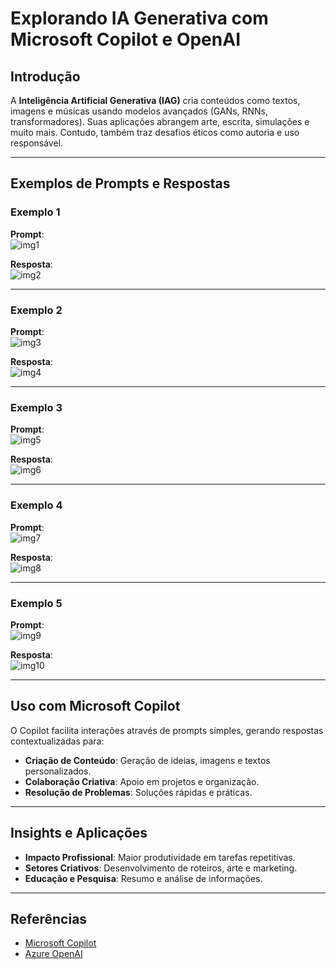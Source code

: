 # Explorando IA Generativa com Microsoft Copilot e OpenAI

## Introdução

A **Inteligência Artificial Generativa (IAG)** cria conteúdos como textos, imagens e músicas usando modelos avançados (GANs, RNNs, transformadores). Suas aplicações abrangem arte, escrita, simulações e muito mais. Contudo, também traz desafios éticos como autoria e uso responsável.

---

## Exemplos de Prompts e Respostas

### Exemplo 1
**Prompt**:  
![img1](https://github.com/nisze/-bootcamp-IA-Generativa/blob/main/up/inputs/Screenshot_1.png)

**Resposta**:  
![img2](https://github.com/nisze/-bootcamp-IA-Generativa/blob/main/up/output/Screenshot_2.png)

---

### Exemplo 2
**Prompt**:  
![img3](https://github.com/nisze/-bootcamp-IA-Generativa/blob/main/up/inputs/Screenshot_3.png)

**Resposta**:  
![img4](https://github.com/nisze/-bootcamp-IA-Generativa/blob/main/up/output/Screenshot_4.png)

---

### Exemplo 3
**Prompt**:  
![img5](https://github.com/nisze/-bootcamp-IA-Generativa/blob/main/up/inputs/Screenshot_5.png)

**Resposta**:  
![img6](https://github.com/nisze/-bootcamp-IA-Generativa/blob/main/up/output/Screenshot_6.png)

---

### Exemplo 4
**Prompt**:  
![img7](https://github.com/nisze/-bootcamp-IA-Generativa/blob/main/up/inputs/Screenshot_7.png)

**Resposta**:  
![img8](https://github.com/nisze/-bootcamp-IA-Generativa/blob/main/up/output/Screenshot_8.png)

---

### Exemplo 5
**Prompt**:  
![img9](https://github.com/nisze/-bootcamp-IA-Generativa/blob/main/up/inputs/Screenshot_9.png)

**Resposta**:  
![img10](https://github.com/nisze/-bootcamp-IA-Generativa/blob/main/up/output/Screenshot_10.png)

---

## Uso com Microsoft Copilot

O Copilot facilita interações através de prompts simples, gerando respostas contextualizadas para:  
- **Criação de Conteúdo**: Geração de ideias, imagens e textos personalizados.  
- **Colaboração Criativa**: Apoio em projetos e organização.  
- **Resolução de Problemas**: Soluções rápidas e práticas.

---

## Insights e Aplicações

- **Impacto Profissional**: Maior produtividade em tarefas repetitivas.  
- **Setores Criativos**: Desenvolvimento de roteiros, arte e marketing.  
- **Educação e Pesquisa**: Resumo e análise de informações.  

---

## Referências

- [Microsoft Copilot](https://learn.microsoft.com/en-us/azure/ai-services/)  
- [Azure OpenAI](https://learn.microsoft.com/en-us/azure/ai-services/openai/)
